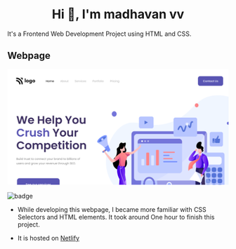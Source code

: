 <h1 align="center">Hi 👋, I'm madhavan vv</h1>
It's  a  Frontend  Web Development Project using HTML and CSS.

## Webpage

![image](./thumbnail.png)

![badge](https://img.shields.io/badge/HTML-CSS-yellowgreen)

- While developing this webpage, I became more familiar with CSS Selectors and HTML elements. It took around One hour to finish this project.

- It is hosted on [Netlify](https://fabulous-taffy-de7893.netlify.app//)
